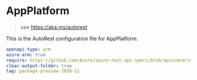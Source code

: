 # AppPlatform

> see https://aka.ms/autorest

This is the AutoRest configuration file for AppPlatform.


``` yaml
openapi-type: arm
azure-arm: true
require: https://github.com/Azure/azure-rest-api-specs/blob/apiscenario/specification/appplatform/resource-manager/readme.md
clear-output-folder: true
tag: package-preview-2020-11
```
